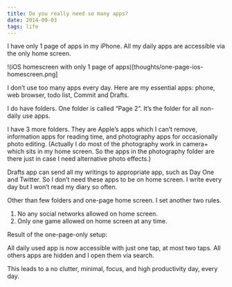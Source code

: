 ```yaml
---
title: Do you really need so many apps?
date: 2014-09-03
tags: life
---
```


I have only 1 page of apps in my iPhone. All my daily apps are accessible via the only home screen.

!(iOS homescreen with only 1 page of apps)[thoughts/one-page-ios-homescreen.png]

I don’t use too many apps every day. Here are my essential apps: phone, web browser, todo list, Commit and Drafts.

I do have folders. One folder is called “Page 2”. It’s the folder for all non-daily use apps. 

I have 3 more folders. They are Apple’s apps which I can’t remove, information apps for reading time, and photography apps for occasionally photo editing. (Actually I do most of the photography work in camera+ which sits in my home screen. So the apps in the photography folder are there just in case I need alternative photo effects.)

Drafts app can send all my writings to appropriate app, such as Day One and Twitter. So I don’t need these apps to be on home screen. I write every day but I won’t read my diary so often. 

Other than few folders and one-page home screen. I set another two rules.

1. No any social networks allowed on home screen.
2. Only one game allowed on home screen at any time.

Result of the one-page-only setup:

All daily used app is now accessible with just one tap, at most two taps. All others apps are hidden and I open them via search. 

This leads to a no clutter, minimal, focus, and high productivity day, every day. 

